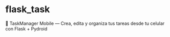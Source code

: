 # flask_task
📝 TaskManager Mobile — Crea, edita y organiza tus tareas desde tu celular con Flask + Pydroid
